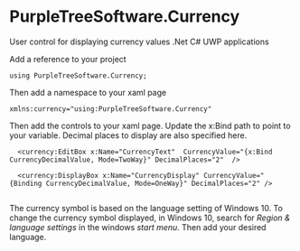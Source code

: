# PurpleTreeSoftware.Currency

User control for displaying currency values .Net C# UWP applications


Add a reference to your project
```
using PurpleTreeSoftware.Currency;
```

Then add a namespace to your xaml page
```
xmlns:currency="using:PurpleTreeSoftware.Currency"
```

Then add the controls to your xaml page. Update the x:Bind path to point to your variable. 
Decimal places to display are also specified here.

```
  <currency:EditBox x:Name="CurrencyText"  CurrencyValue="{x:Bind CurrencyDecimalValue, Mode=TwoWay}" DecimalPlaces="2"  />
  
  <currency:DisplayBox x:Name="CurrencyDisplay" CurrencyValue="{Binding CurrencyDecimalValue, Mode=OneWay}" DecimalPlaces="2" />
                                    
```   

The currency symbol is based on the language setting of Windows 10.
To change the currency symbol displayed, in Windows 10, search for *Region & language settings* in the windows *start menu*. Then add your desired language.
